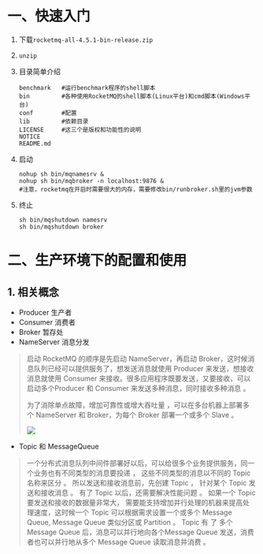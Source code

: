 # 一、快速入门

1. 下载`rocketmq-all-4.5.1-bin-release.zip`

2. `unzip`

3. 目录简单介绍

    ```shell
    benchmark	#运行benchmark程序的shell脚本
    bin			#各种使用RocketMQ的shell脚本(Linux平台)和cmd脚本(Windows平台)
    conf		#配置
    lib 		#依赖目录
    LICENSE 	#这三个是版权和功能性的说明
    NOTICE
    README.md
    ```

4. 启动

    ```shell
    nohup sh bin/mqnamesrv &
    nohup sh bin/mqbroker -n localhost:9876 &
    #注意，rocketmq在开启时需要很大的内存，需要修改bin/runbroker.sh里的jvm参数
    ```

5. 终止

    ```shell
    sh bin/mqshutdown namesrv
    sh bin/mqshutdown broker
    ```


# 二、生产环境下的配置和使用

## 1. 相关概念

- Producer 		生产者
- Consumer      消费者
- Broker             暂存处 
- NameServer   消息分发

> 启动 RocketMQ 的顺序是先启动 NameServer，再启动 Broker，这时候消息队列已经可以提供服务了，想发送消息就使用 Producer 来发送，想接收消息就使用 Consumer 来接收。很多应用程序既要发送，又要接收，可以启动多个Producer 和 Consumer 来发送多种消息，同时接收多种消息 。
>
> 为了消除单点故障，增加可靠性或增大吞吐量 ，可以在多台机器上部署多个 NameServer 和 Broker，为每个 Broker 部署一个或多个 Slave 。
>
> ![](/Users/apple/Downloads/ghf/mine/MQ/RocketMQ/pic/1564120802390.jpg)

- Topic 和 MessageQueue

> 一个分布式消息队列中间件部署好以后，可以给很多个业务提供服务，同一个业务也有不同类型的消息要投递 ， 这些不同类型的消息以不同的 Topic 名称来区分 。 所以发送和接收消息前，先创建 Topic ， 针对某个 Topic 发送和接收消息 。 有了 Topic 以后，还需要解决性能问题 。 如果一个 Topic 要发送和接收的数据量非常大， 需要能支持增加并行处理的机器来提高处理速度，这时候一个 Topic 可以根据需求设置一个或多个 Message Queue, Message Queue 类似分区或 Partition 。 Topic 有 了 多个 Message Queue 后，消息可以并行地向各个Message Queue 发送，消费者也可以并行地从多个 Message Queue 读取消息并消费 。